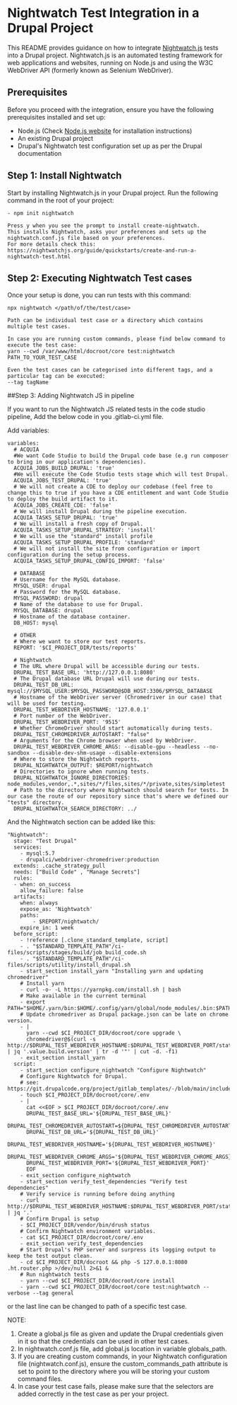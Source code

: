 # Nightwatch Test Integration in a Drupal Project

This README provides guidance on how to integrate [Nightwatch.js](http://nightwatchjs.org/) tests into a Drupal project. Nightwatch.js is an automated testing framework for web applications and websites, running on Node.js and using the W3C WebDriver API (formerly known as Selenium WebDriver).

## Prerequisites

Before you proceed with the integration, ensure you have the following prerequisites installed and set up:

- Node.js (Check [Node.js website](https://nodejs.org/) for installation instructions)
- An existing Drupal project
- Drupal's Nightwatch test configuration set up as per the Drupal documentation

## Step 1: Install Nightwatch

Start by installing Nightwatch.js in your Drupal project. Run the following command in the root of your project:

```
- npm init nightwatch

Press y when you see the prompt to install create-nightwatch.
This installs Nightwatch, asks your preferences and sets up the nightwatch.conf.js file based on your preferences.
For more details check this: https://nightwatchjs.org/guide/quickstarts/create-and-run-a-nightwatch-test.html
```

## Step 2: Executing Nightwatch Test cases

Once your setup is done, you can run tests with this command:

```
npx nightwatch </path/of/the/test/case>

Path can be individual test case or a directory which contains multiple test cases.

In case you are running custom commands, please find below command to execute the test case:
yarn --cwd /var/www/html/docroot/core test:nightwatch PATH_TO_YOUR_TEST_CASE

Even the test cases can be categorised into different tags, and a particular tag can be executed:
--tag tagName
```

##Step 3: Adding Nightwatch JS in pipeline

If you want to run the Nightwatch JS related tests in the code studio pipeline,
Add the below code in you .gitlab-ci.yml file.

Add variables:
```
variables:
  # ACQUIA
  #We want Code Studio to build the Drupal code base (e.g run composer to bring in our application's dependencies).
  ACQUIA_JOBS_BUILD_DRUPAL: 'true'
  #We will execute the Code Studio tests stage which will test Drupal.
  ACQUIA_JOBS_TEST_DRUPAL: 'true'
  # We will not create a CDE to deploy our codebase (feel free to change this to true if you have a CDE entitlement and want Code Studio to deploy the build artifact to it.
  ACQUIA_JOBS_CREATE_CDE: 'false'
  # We will install Drupal during the pipeline execution.
  ACQUIA_TASKS_SETUP_DRUPAL: 'true'
  # We will install a fresh copy of Drupal.
  ACQUIA_TASKS_SETUP_DRUPAL_STRATEGY: 'install'
  # We will use the "standard" install profile 
  ACQUIA_TASKS_SETUP_DRUPAL_PROFILE: 'standard'
  # We will not install the site from configuration or import configuration during the setup process.
  ACQUIA_TASKS_SETUP_DRUPAL_CONFIG_IMPORT: 'false'

  # DATABASE
  # Username for the MySQL database.
  MYSQL_USER: drupal
  # Password for the MySQL database.
  MYSQL_PASSWORD: drupal
  # Name of the database to use for Drupal.
  MYSQL_DATABASE: drupal
  # Hostname of the database container.
  DB_HOST: mysql

  # OTHER
  # Where we want to store our test reports.
  REPORT: '$CI_PROJECT_DIR/tests/reports'

  # Nightwatch
  # The URL where Drupal will be accessible during our tests.
  DRUPAL_TEST_BASE_URL: 'http://127.0.0.1:8080'
  # The Drupal database URL Drupal will use during our tests.
  DRUPAL_TEST_DB_URL: mysql://$MYSQL_USER:$MYSQL_PASSWORD@$DB_HOST:3306/$MYSQL_DATABASE
  # Hostname of the WebDriver server (Chromedriver in our case) that will be used for testing.
  DRUPAL_TEST_WEBDRIVER_HOSTNAME: '127.0.0.1'
  # Port number of the WebDriver.
  DRUPAL_TEST_WEBDRIVER_PORT: '9515'
  # Whether ChromeDriver should start automatically during tests.
  DRUPAL_TEST_CHROMEDRIVER_AUTOSTART: "false"
  # Arguments for the Chrome browser when used by WebDriver. 
  DRUPAL_TEST_WEBDRIVER_CHROME_ARGS: --disable-gpu --headless --no-sandbox --disable-dev-shm-usage --disable-extensions
  # Where to store the Nightwatch reports.
  DRUPAL_NIGHTWATCH_OUTPUT: $REPORT/nightwatch
  # Directories to ignore when running tests.
  DRUPAL_NIGHTWATCH_IGNORE_DIRECTORIES: node_modules,vendor,.*,sites/*/files,sites/*/private,sites/simpletest
  # Path to the directory where Nightwatch should search for tests. In our case the route of our repository since that's where we defined our "tests" directory.
  DRUPAL_NIGHTWATCH_SEARCH_DIRECTORY: ../
```

And the Nightwatch section can be added like this:
```
"Nightwatch":
  stage: "Test Drupal"
  services:
    - mysql:5.7
    - drupalci/webdriver-chromedriver:production
  extends: .cache_strategy_pull
  needs: ["Build Code" , "Manage Secrets"]
  rules:
  - when: on_success
    allow_failure: false
  artifacts:
    when: always
    expose_as: 'Nightwatch'
    paths:
        - $REPORT/nightwatch/
    expire_in: 1 week
  before_script:
    - !reference [.clone_standard_template, script]
    - . "$STANDARD_TEMPLATE_PATH"/ci-files/scripts/stages/build/job_build_code.sh
    - . "$STANDARD_TEMPLATE_PATH"/ci-files/scripts/utility/install_drupal.sh
    - start_section install_yarn "Installing yarn and updating chromedriver"
    # Install yarn
    - curl -o- -L https://yarnpkg.com/install.sh | bash
    # Make available in the current terminal
    - export PATH="$HOME/.yarn/bin:$HOME/.config/yarn/global/node_modules/.bin:$PATH"
    # Update chromedriver as Drupal package.json can be late on chrome version.
    - |
      yarn --cwd $CI_PROJECT_DIR/docroot/core upgrade \
      chromedriver@$(curl -s http://$DRUPAL_TEST_WEBDRIVER_HOSTNAME:$DRUPAL_TEST_WEBDRIVER_PORT/status | jq '.value.build.version' | tr -d '"' | cut -d. -f1)
    - exit_section install_yarn
  script:
    - start_section configure_nightwatch "Configure Nightwatch"
    # Configure Nightwatch for Drupal.
    # see: https://git.drupalcode.org/project/gitlab_templates/-/blob/main/includes/include.drupalci.main.yml#L639
    - touch $CI_PROJECT_DIR/docroot/core/.env
    - |
      cat <<EOF > $CI_PROJECT_DIR/docroot/core/.env
      DRUPAL_TEST_BASE_URL='${DRUPAL_TEST_BASE_URL}'
      DRUPAL_TEST_CHROMEDRIVER_AUTOSTART=${DRUPAL_TEST_CHROMEDRIVER_AUTOSTART}
      DRUPAL_TEST_DB_URL='${DRUPAL_TEST_DB_URL}'
      DRUPAL_TEST_WEBDRIVER_HOSTNAME='${DRUPAL_TEST_WEBDRIVER_HOSTNAME}'
      DRUPAL_TEST_WEBDRIVER_CHROME_ARGS='${DRUPAL_TEST_WEBDRIVER_CHROME_ARGS}'
      DRUPAL_TEST_WEBDRIVER_PORT='${DRUPAL_TEST_WEBDRIVER_PORT}'
      EOF
    - exit_section configure_nightwatch
    - start_section verify_test_dependencies "Verify test dependencies"
    # Verify service is running before doing anything
    - curl http://$DRUPAL_TEST_WEBDRIVER_HOSTNAME:$DRUPAL_TEST_WEBDRIVER_PORT/status | jq '.'
    # Confirm Drupal is setup
    - $CI_PROJECT_DIR/vendor/bin/drush status
    # Confirm Nightwatch environment variables.
    - cat $CI_PROJECT_DIR/docroot/core/.env
    - exit_section verify_test_dependencies
    # Start Drupal's PHP server and surpress its logging output to keep the test output clean.
    - cd $CI_PROJECT_DIR/docroot && php -S 127.0.0.1:8080 .ht.router.php >/dev/null 2>&1 &
    # Run nightwatch tests
    - yarn --cwd $CI_PROJECT_DIR/docroot/core install
    - yarn --cwd $CI_PROJECT_DIR/docroot/core test:nightwatch --verbose --tag general
```
or the last line can be changed to path of a specific test case.

NOTE: 

1. Create a global.js file as given and update the Drupal credentials given in it so that the credentials can be used in other test cases.
2. In nightwatch.conf.js file, add global.js location in variable globals_path.
3. If you are creating custom commands, in your Nightwatch configuration file (nightwatch.conf.js), ensure the custom_commands_path attribute is set to point to the directory where you will be storing your custom command files.
4. In case your test case fails, please make sure that the selectors are added correctly in the test case as per your project.

